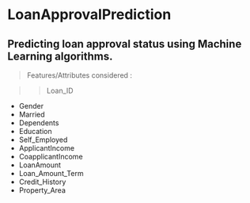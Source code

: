 # LoanApprovalPrediction

## Predicting loan approval status using Machine Learning algorithms.

>Features/Attributes considered :

>>Loan_ID
* Gender
* Married
* Dependents
* Education
* Self_Employed
* ApplicantIncome
* CoapplicantIncome
* LoanAmount
* Loan_Amount_Term
* Credit_History
* Property_Area
